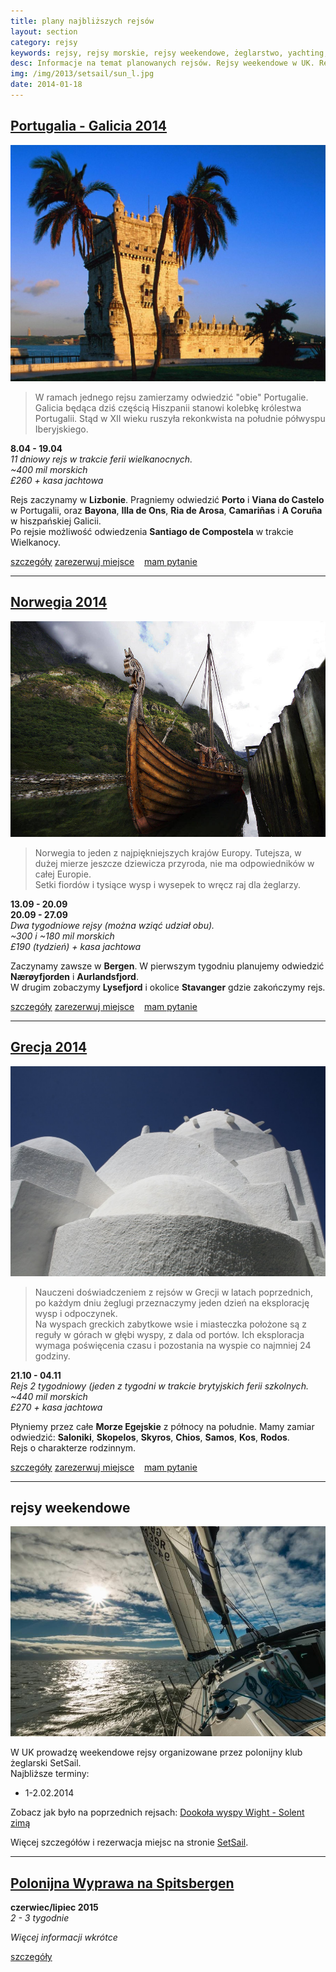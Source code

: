 ```yaml
---
title: plany najbliższych rejsów
layout: section
category: rejsy
keywords: rejsy, rejsy morskie, rejsy weekendowe, żeglarstwo, yachting, jachting, Portugalia, Galicia, Hiszpania, Norwegia, Grecja, Spitsbergen
desc: Informacje na temat planowanych rejsów. Rejsy weekendowe w UK. Rejs wielkanocny w Portugalii i hiszpańskiej Galicji. Rejsy do Norwegii i Grecji. 
img: /img/2013/setsail/sun_l.jpg
date: 2014-01-18
---
```


[Portugalia - Galicia 2014](/portugalia-2014/)
------------------------------------------------

[![Portugalia - Galicia](/img/2013/portugalia_2014/Belem_Tower.jpg)](/portugalia-2014/) 

> W ramach jednego rejsu zamierzamy odwiedzić "obie" Portugalie.
> Galicia będąca dziś częścią Hiszpanii stanowi kolebkę królestwa Portugalii. Stąd w XII wieku ruszyła rekonkwista na południe półwyspu Iberyjskiego.  

**8.04 - 19.04**  
*11 dniowy rejs w trakcie ferii wielkanocnych.*  
*~400 mil morskich*  
*£260 + kasa jachtowa*

Rejs zaczynamy w **Lizbonie**. Pragniemy odwiedzić **Porto** i **Viana do Castelo** w Portugalii, oraz **Bayona**, 
**Illa de Ons**, **Ria de Arosa**, **Camariñas** i **A Coruña** w hiszpańskiej Galicii.  
Po rejsie możliwość odwiedzenia **Santiago de Compostela** w trakcie Wielkanocy.  

<p>
<a role="button" href="/portugalia-2014/" type="button" class="btn btn-xs btn-primary">szczegóły</a>
<a role="button" href="/rejsy/rezerwacja.html" type="button" class="btn btn-xs btn-danger pull-right">zarezerwuj miejsce</a>
<span class="pull-right" >&nbsp;&nbsp;</span>
<a role="button" href="/rejsy/pytanie.html" type="button" class="btn btn-xs btn-success pull-right">mam pytanie</a>         
<br>
</p>

----------------------------------------------------

[Norwegia 2014](/norwegia-2014/)
----------------------------

[![norwegia](/img/2013/norwegia_2014/the_viking_valley_big.jpg)](/norwegia-2014/) 

> Norwegia to jeden z najpiękniejszych krajów Europy. Tutejsza, w dużej mierze jeszcze dziewicza przyroda, nie ma odpowiedników w całej Europie.     
> Setki fiordów i tysiące wysp i wysepek to wręcz raj dla żeglarzy. 

**13.09 - 20.09**  
**20.09 - 27.09**  
*Dwa tygodniowe rejsy (można wziąć udział obu).*  
*~300 i ~180 mil morskich*  
*£190 (tydzień) + kasa jachtowa*

Zaczynamy zawsze w **Bergen**. W pierwszym tygodniu planujemy odwiedzić **Nærøyfjorden** i **Aurlandsfjord**.  
W drugim zobaczymy **Lysefjord** i okolice **Stavanger** gdzie zakończymy rejs.

<p>
<a role="button" href="/norwegia-2014/" type="button" class="btn btn-xs btn-primary">szczegóły</a>
<a role="button" href="/rejsy/rezerwacja.html" type="button" class="btn btn-xs btn-danger pull-right">zarezerwuj miejsce</a>
<span class="pull-right" >&nbsp;&nbsp;</span>
<a role="button" href="/rejsy/pytanie.html" type="button" class="btn btn-xs btn-success pull-right">mam pytanie</a>         
<br>
</p>

----------------------------------------------------

[Grecja 2014](/grecja-2014/)
------------------------

[![grecja](/img/2013/grecja_2014/grecja_big.jpg)](/grecja-2014/) 

> Nauczeni doświadczeniem z rejsów w Grecji w latach poprzednich, po każdym dniu żeglugi przeznaczymy jeden dzień na eksplorację wysp i odpoczynek.  
> Na wyspach greckich zabytkowe wsie i miasteczka położone są z reguły w górach w głębi wyspy, z dala od portów. Ich eksploracja wymaga poświęcenia czasu i pozostania na wyspie co najmniej 24 godziny. 


**21.10 - 04.11**  
*Rejs 2 tygodniowy (jeden z tygodni w trakcie brytyjskich ferii szkolnych.*  
*~440 mil morskich*  
*£270 + kasa jachtowa*

Płyniemy przez całe **Morze Egejskie** z północy na południe. Mamy zamiar odwiedzić: 
**Saloniki**, **Skopelos**, **Skyros**, **Chios**, **Samos**, **Kos**, **Rodos**.  
Rejs o charakterze rodzinnym.

<p>
<a role="button" href="/grecja-2014/" type="button" class="btn btn-xs btn-primary">szczegóły</a>
<a role="button" href="/rejsy/rezerwacja.html" type="button" class="btn btn-xs btn-danger pull-right">zarezerwuj miejsce</a>
<span class="pull-right" >&nbsp;&nbsp;</span>
<a role="button" href="/rejsy/pytanie.html" type="button" class="btn btn-xs btn-success pull-right">mam pytanie</a>         
<br>
</p>

----------------------------------------------------

rejsy weekendowe
-----------------

[![Solent zimą](/img/2013/setsail/sun_l.jpg)](/dookola-wight-solent-zima/) 

W UK prowadzę weekendowe rejsy organizowane przez polonijny klub żeglarski SetSail.  
Najbliższe terminy:  

* 1-2.02.2014

Zobacz jak było na poprzednich rejsach: [Dookoła wyspy Wight - Solent zimą](/dookola-wight-solent-zima/)

Więcej szczegółów i rezerwacja miejsc na stronie [SetSail](http://setsail.org.uk).

----------------------------------------------------

[Polonijna Wyprawa na Spitsbergen](/wyprawa-polonijna-na-spitsbergen-2015)
------------------------------------------------------------------------------
**czerwiec/lipiec 2015**  
*2 - 3 tygodnie*  

*Więcej informacji wkrótce*

<p>
<a role="button" href="/wyprawa-polonijna-na-spitsbergen-2015/" type="button" class="btn btn-xs btn-primary">szczegóły</a>
</p>





